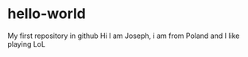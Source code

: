 # hello-world
My first repository in github
Hi I am Joseph, i am from Poland and I like playing LoL
